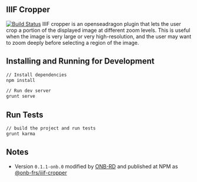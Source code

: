 ## IIIF Cropper
[![Build Status](https://travis-ci.org/sul-dlss/iiif-cropper.svg?branch=master)](https://travis-ci.org/sul-dlss/iiif-cropper)
IIIF cropper is an openseadragon plugin that lets the user crop a portion of the displayed image at different zoom levels. This is useful when the image is very large or very high-resolution, and the user may want to zoom deeply before selecting a region of the image.

## Installing and Running for Development

```bash
// Install dependencies
npm install
```

```bash
// Run dev server
grunt serve
```

## Run Tests

```bash
// build the project and run tests
grunt karma
```

## Notes

* Version `0.1.1-onb.0` modified by [ONB-RD](https://github.com/ONB-RD) and published at NPM as 
[@onb-frs/iiif-cropper](https://www.npmjs.com/package/@onb-frs/iiif-cropper)